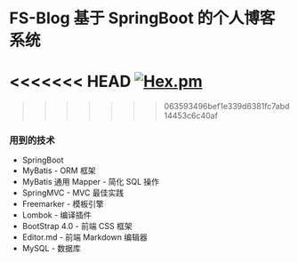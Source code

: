 # FS-Blog 基于 SpringBoot 的个人博客系统
<<<<<<< HEAD
[![Hex.pm](https://img.shields.io/hexpm/l/plug.svg)](blob/develop/LICENSE)
=======

>>>>>>> 063593496bef1e339d6381fc7abd14453c6c40af

### 用到的技术
- SpringBoot
- MyBatis - ORM 框架
- MyBatis 通用 Mapper - 简化 SQL 操作 
- SpringMVC - MVC 最佳实践
- Freemarker - 模板引擎
- Lombok - 编译插件
- BootStrap 4.0 - 前端 CSS 框架
- Editor.md - 前端 Markdown 编辑器
- MySQL - 数据库
